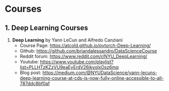 # Courses

## 1. Deep Learning Courses

1. **Deep Learning** by Yann LeCun and Alfredo Canziani
   - Course Page: https://atcold.github.io/pytorch-Deep-Learning/
   - Github: https://github.com/briandalessandro/DataScienceCourse
   - Reddit forum: https://www.reddit.com/r/NYU_DeepLearning/
   - Youtube: https://www.youtube.com/playlist?list=PLLHTzKZzVU9eaEyErdV26ikyolxOsz6mq
   - Blog post: https://medium.com/@NYUDataScience/yann-lecuns-deep-learning-course-at-cds-is-now-fully-online-accessible-to-all-787ddc8bf0af
